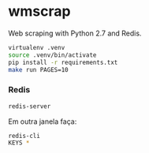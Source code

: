 # wmscrap

Web scraping with Python 2.7 and Redis.

```bash
virtualenv .venv
source .venv/bin/activate
pip install -r requirements.txt
make run PAGES=10
```

### Redis

```bash
redis-server
```

Em outra janela faça:

```bash
redis-cli
KEYS *
```